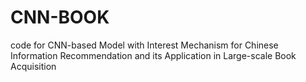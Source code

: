 # CNN-BOOK
code for CNN-based Model with Interest Mechanism for Chinese Information Recommendation and its Application in Large-scale Book Acquisition
